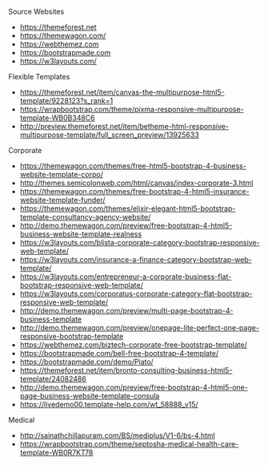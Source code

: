 Source Websites
- https://themeforest.net
- https://themewagon.com/
- https://webthemez.com
- https://bootstrapmade.com
- https://w3layouts.com/


Flexible Templates
- https://themeforest.net/item/canvas-the-multipurpose-html5-template/9228123?s_rank=1
- https://wrapbootstrap.com/theme/pixma-responsive-multipurpose-template-WB0B348C6
- http://preview.themeforest.net/item/betheme-html-responsive-multipurpose-template/full_screen_preview/13925633

Corporate
- https://themewagon.com/themes/free-html5-bootstrap-4-business-website-template-corpo/
- http://themes.semicolonweb.com/html/canvas/index-corporate-3.html
- https://themewagon.com/themes/free-bootstrap-4-html5-insurance-website-template-funder/
- https://themewagon.com/themes/elixir-elegant-html5-bootstrap-template-consultancy-agency-website/
- http://demo.themewagon.com/preview/free-bootstrap-4-html5-business-website-template-realness
- https://w3layouts.com/blista-corporate-category-bootstrap-responsive-web-template/
- https://w3layouts.com/insurance-a-finance-category-bootstrap-web-template/
- https://w3layouts.com/entrepreneur-a-corporate-business-flat-bootstrap-responsive-web-template/
- https://w3layouts.com/corporatus-corporate-category-flat-bootstrap-responsive-web-template/
- http://demo.themewagon.com/preview/multi-page-bootstrap-4-business-template
- http://demo.themewagon.com/preview/onepage-lite-perfect-one-page-responsive-bootstrap-template
- https://webthemez.com/biztech-corporate-free-bootstrap-template/
- https://bootstrapmade.com/bell-free-bootstrap-4-template/
- https://bootstrapmade.com/demo/Plato/
- https://themeforest.net/item/bronto-consulting-business-html5-template/24082486
- http://demo.themewagon.com/preview/free-bootstrap-4-html5-one-page-business-website-template-consula
- https://livedemo00.template-help.com/wt_58888_v15/

Medical
- http://sainathchillapuram.com/BS/mediplus/V1-6/bs-4.html
- https://wrapbootstrap.com/theme/septosha-medical-health-care-template-WB0R7KT78
